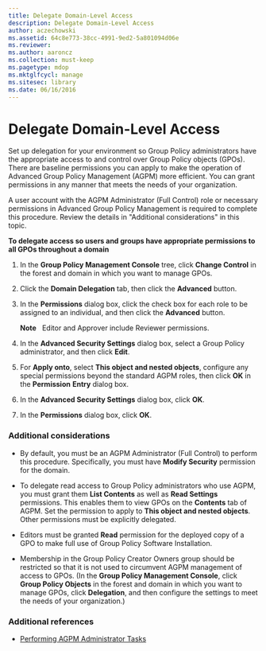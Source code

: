 ```yaml
---
title: Delegate Domain-Level Access
description: Delegate Domain-Level Access
author: aczechowski
ms.assetid: 64c8e773-38cc-4991-9ed2-5a801094d06e
ms.reviewer:
ms.author: aaroncz
ms.collection: must-keep
ms.pagetype: mdop
ms.mktglfcycl: manage
ms.sitesec: library
ms.date: 06/16/2016
---
```



# Delegate Domain-Level Access


Set up delegation for your environment so Group Policy administrators have the appropriate access to and control over Group Policy objects (GPOs). There are baseline permissions you can apply to make the operation of Advanced Group Policy Management (AGPM) more efficient. You can grant permissions in any manner that meets the needs of your organization.

A user account with the AGPM Administrator (Full Control) role or necessary permissions in Advanced Group Policy Management is required to complete this procedure. Review the details in "Additional considerations" in this topic.

**To delegate access so users and groups have appropriate permissions to all GPOs throughout a domain**

1.  In the **Group Policy Management Console** tree, click **Change Control** in the forest and domain in which you want to manage GPOs.

2.  Click the **Domain Delegation** tab, then click the **Advanced** button.

3.  In the **Permissions** dialog box, click the check box for each role to be assigned to an individual, and then click the **Advanced** button.

    **Note**  
    Editor and Approver include Reviewer permissions.



4.  In the **Advanced Security Settings** dialog box, select a Group Policy administrator, and then click **Edit**.

5.  For **Apply onto**, select **This object and nested objects**, configure any special permissions beyond the standard AGPM roles, then click **OK** in the **Permission** **Entry** dialog box.

6.  In the **Advanced Security Settings** dialog box, click **OK**.

7.  In the **Permissions** dialog box, click **OK**.

### Additional considerations

-   By default, you must be an AGPM Administrator (Full Control) to perform this procedure. Specifically, you must have **Modify Security** permission for the domain.

-   To delegate read access to Group Policy administrators who use AGPM, you must grant them **List Contents** as well as **Read Settings** permissions. This enables them to view GPOs on the **Contents** tab of AGPM. Set the permission to apply to **This object and nested objects**. Other permissions must be explicitly delegated.

-   Editors must be granted **Read** permission for the deployed copy of a GPO to make full use of Group Policy Software Installation.

-   Membership in the Group Policy Creator Owners group should be restricted so that it is not used to circumvent AGPM management of access to GPOs. (In the **Group Policy Management Console**, click **Group Policy Objects** in the forest and domain in which you want to manage GPOs, click **Delegation**, and then configure the settings to meet the needs of your organization.)

### Additional references

-   [Performing AGPM Administrator Tasks](performing-agpm-administrator-tasks.md)









